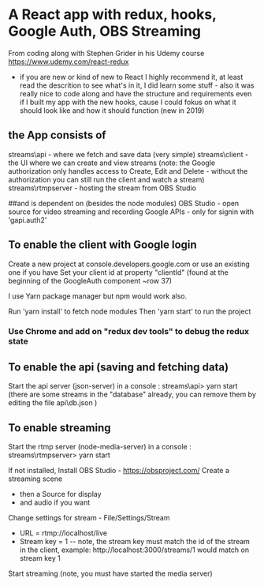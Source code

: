 # A React app with redux, hooks, Google Auth, OBS Streaming
From coding along with Stephen Grider in his Udemy course https://www.udemy.com/react-redux 
- if you are new or kind of new to React I highly recommend it, at least read the descrition to see what's in it, I did learn some stuff - also it was really nice to code along and have the structure and requirements even if I built my app with the new hooks, cause I could fokus on what it should look like and how it should function (new in 2019)

## the App consists of
streams\api - where we fetch and save data (very simple)
streams\client - the UI where we can create and view streams 
(note: the Google authorization only handles access to Create, Edit and Delete - without the authorization you can still run the client and watch a stream)
streams\rtmpserver - hosting the stream from OBS Studio

##and is dependent on (besides the node modules)
OBS Studio - open source for video streaming and recording
Google APIs - only for signin with 'gapi.auth2'


## To enable the client with Google login
Create a new project at console.developers.google.com or use an existing one if you have
Set your client id at property "clientId" (found at the beginning of the GoogleAuth component ~row 37)

I use Yarn package manager but npm would work also.

Run 'yarn install' to fetch node modules
Then 'yarn start' to run the project

### Use Chrome and add on "redux dev tools" to debug the redux state

## To enable the api (saving and fetching data)
Start the api server (json-server) in a console 
: streams\api> yarn start
(there are some streams in the "database" already, you can remove them by editing the file api\db.json )

## To enable streaming
Start the rtmp server (node-media-server) in a console 
: streams\rtmpserver> yarn start

If not installed, Install OBS Studio - https://obsproject.com/
Create a streaming scene
- then a Source for display
- and audio if you want

Change settings for stream - File/Settings/Stream
- URL = rtmp://localhost/live
- Stream key = 1
-- note, the stream key must match the id of the stream in the client,
example: http://localhost:3000/streams/1
would match on stream key 1


Start streaming (note, you must have started the media server)


